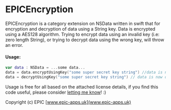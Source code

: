 # EPICEncryption

EPICEncryption is a category extension on NSData written in swift that for encryption and decryption of data using a String key. Data is encrypted using a AES128 algorithm. Trying to encrypt data using an invalid key (i.e: zero length String), or trying to decrypt data using the wrong key, will throw an error.

#### Usage:
```swift
var data : NSData = ...some data...
data = data.encryptUsingKey("some super secret key string") //data is now encrypted and cannot be read
data = decryptUsingKey("some super secret key string") // data is now decrypted back into its original state
```

Usage is free for all based on the attached license details, if you find this code useful, please consider [letting me know](http://epic-apps.uk/contact/)! :)

Copyright (c) EPIC 
[www.epic-apps.uk](www.epic-apps.uk)
